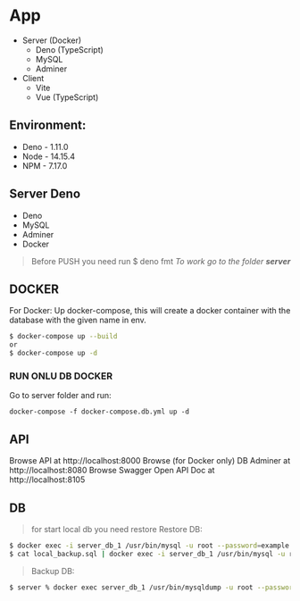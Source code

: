 # App

* Server (Docker)
    * Deno (TypeScript)
    * MySQL
    * Adminer
* Client
    * Vite
    * Vue (TypeScript)


## Environment:
* Deno - 1.11.0
* Node - 14.15.4
* NPM - 7.17.0


## Server Deno
 - Deno
 - MySQL
 - Adminer
 - Docker

> Before PUSH you need run $ deno fmt
> _To work go to the folder **server**_


## DOCKER
For Docker: Up docker-compose, this will create a docker container with the database with the given name in env.
```bash
$ docker-compose up --build
or
$ docker-compose up -d
```


### RUN ONLU DB DOCKER
Go to server folder and run:
```bush
docker-compose -f docker-compose.db.yml up -d
```

## API
Browse API at http://localhost:8000
Browse (for Docker only) DB Adminer at http://localhost:8080
Browse Swagger Open API Doc at http://localhost:8105

## DB
> for start local db you need restore
> Restore DB:
```bash
$ docker exec -i server_db_1 /usr/bin/mysql -u root --password=example -e 'CREATE DATABASE deno_api_db;'
$ cat local_backup.sql | docker exec -i server_db_1 /usr/bin/mysql -u root --password=example deno_api_db
```

> Backup DB:
```bash
$ server % docker exec server_db_1 /usr/bin/mysqldump -u root --password=example deno_api_db > local_backup.sql
```

